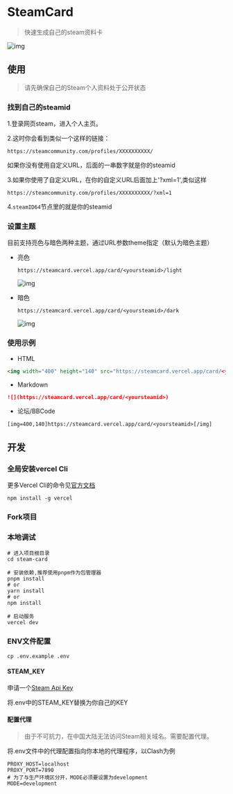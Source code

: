 # SteamCard

> 快速生成自己的steam资料卡

![img](https://steamcard.vercel.app/card/76561198340841543)

## 使用

> 请先确保自己的Steam个人资料处于公开状态

### 找到自己的steamid

1.登录网页steam，进入个人主页。

2.这时你会看到类似一个这样的链接：

```
https://steamcommunity.com/profiles/XXXXXXXXXX/
```

如果你没有使用自定义URL，后面的一串数字就是你的steamid

3.如果你使用了自定义URL，在你的自定义URL后面加上'?xml=1',类似这样

```
https://steamcommunity.com/profiles/XXXXXXXXXX/?xml=1
```

4.`steamID64`节点里的就是你的steamid

### 设置主题

目前支持亮色与暗色两种主题，通过URL参数theme指定（默认为暗色主题）

- 亮色

  `https://steamcard.vercel.app/card/<yoursteamid>/light`

  ![img](https://steamcard.vercel.app/76561198340841543/light)

- 暗色

  `https://steamcard.vercel.app/card/<yoursteamid>/dark`

  ![img](https://steamcard.vercel.app/76561198340841543/dark)

### 使用示例

- HTML

```html
<img width="400" height="140" src="https://steamcard.vercel.app/card/<yoursteamid>"></img>  
```

- Markdown

```markdown
![](https://steamcard.vercel.app/card/<yoursteamid>)
```

- 论坛/BBCode

```bbcode
[img=400,140]https://steamcard.vercel.app/card/<yoursteamid>[/img]
```


## 开发

### 全局安装vercel Cli

更多Vercel Cli的命令见[官方文档](https://vercel.com/cli)

``` shell
npm install -g vercel
```

### Fork项目

### 本地调试

``` shell
# 进入项目根目录
cd steam-card

# 安装依赖,推荐使用pnpm作为包管理器
pnpm install
# or
yarn install
# or 
npm install

# 启动服务
vercel dev
```

### ENV文件配置

``` shell
cp .env.example .env
```

#### STEAM_KEY

申请一个[Steam Api Key](https://steamcommunity.com/dev/apikey)

将.env中的STEAM_KEY替换为你自己的KEY

#### 配置代理

> 由于不可抗力，在中国大陆无法访问Steam相关域名。需要配置代理。

将.env文件中的代理配置指向你本地的代理程序，以Clash为例

``` shell
PROXY_HOST=localhost
PROXY_PORT=7890
# 为了与生产环境区分开，MODE必须要设置为development
MODE=development
```

